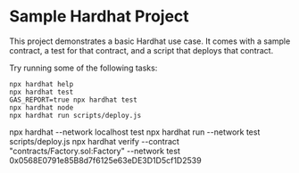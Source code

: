 # Sample Hardhat Project

This project demonstrates a basic Hardhat use case. It comes with a sample contract, a test for that contract, and a script that deploys that contract.

Try running some of the following tasks:

```shell
npx hardhat help
npx hardhat test
GAS_REPORT=true npx hardhat test
npx hardhat node
npx hardhat run scripts/deploy.js
```

npx hardhat --network localhost test
npx hardhat run --network test scripts/deploy.js
npx hardhat verify --contract "contracts/Factory.sol:Factory" --network test 0x0568E0791e85B8d7f6125e63eDE3D1D5cf1D2539
